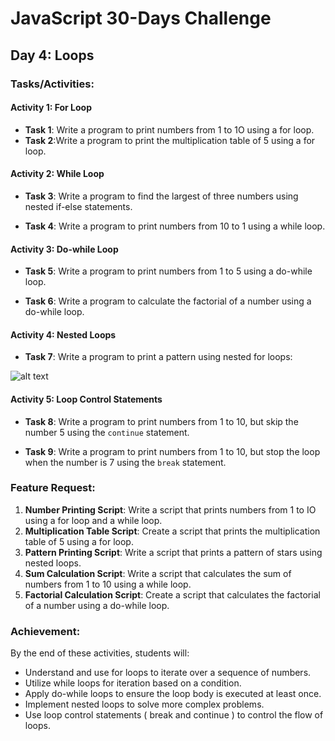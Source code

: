 # JavaScript 30-Days Challenge

## Day 4: Loops

### Tasks/Activities:

#### Activity 1: For Loop

- **Task 1**: Write a program to print numbers from 1 to 1O using a for loop.
- **Task 2**:Write a program to print the multiplication table of 5 using a for loop.

#### Activity 2: While Loop

- **Task 3**: Write a program to find the largest of three numbers using nested if-else statements.

- **Task 4**: Write a program to print numbers from 10 to 1 using a while loop.

#### Activity 3: Do-while Loop

- **Task 5**: Write a program to print numbers from 1 to 5 using a do-while loop.

- **Task 6**: Write a program to calculate the factorial of a number using a do-while loop.

#### Activity 4: Nested Loops

- **Task 7**: Write a program to print a pattern using nested for loops:

![alt text](image.png)

#### Activity 5: Loop Control Statements

- **Task 8**: Write a program to print numbers from 1 to 10, but skip the number 5 using the `continue` statement.

- **Task 9**: Write a program to print numbers from 1 to 10, but stop the loop when the number is 7 using the `break` statement.

### Feature Request:

1. **Number Printing Script**: Write a script that prints numbers from 1 to IO using a for loop and a while loop.
2. **Multiplication Table Script**: Create a script that prints the multiplication table of 5 using a for loop.
3. **Pattern Printing Script**: Write a script that prints a pattern of stars using nested loops.
4. **Sum Calculation Script**: Write a script that calculates the sum of numbers from 1 to 10 using a while loop.
5. **Factorial Calculation Script**: Create a script that calculates the factorial of a number using a do-while loop.

### Achievement:

By the end of these activities, students will:

- Understand and use for loops to iterate over a sequence of numbers.
- Utilize while loops for iteration based on a condition.
- Apply do-while loops to ensure the loop body is executed at least once.
- Implement nested loops to solve more complex problems.
- Use loop control statements ( break and continue ) to control the flow of loops.